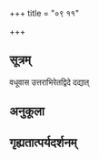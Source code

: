 +++
title = "०९ ११"

+++
## सूत्रम्
वधूवास उत्तराभिरेतद्विदे दद्यात्
## अनुकूला

## गृह्यतात्पर्यदर्शनम्




